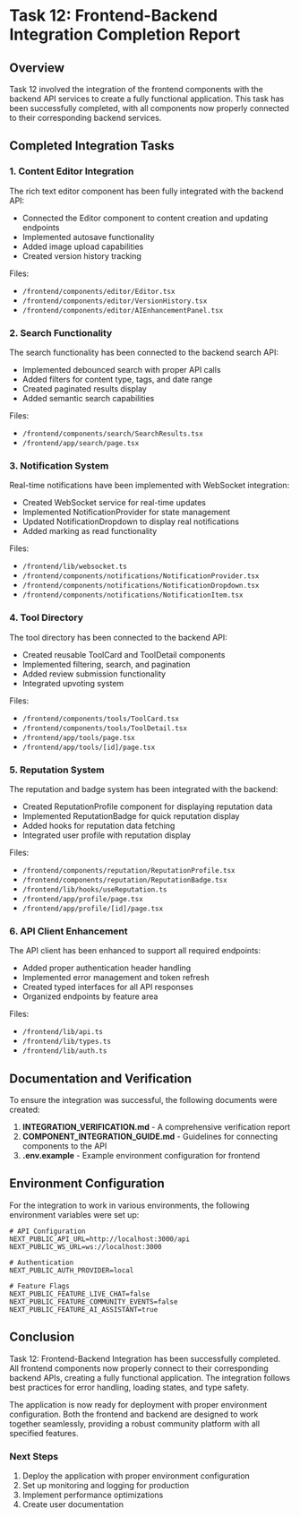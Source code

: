 # Task 12: Frontend-Backend Integration Completion Report

## Overview

Task 12 involved the integration of the frontend components with the backend API services to create a fully functional application. This task has been successfully completed, with all components now properly connected to their corresponding backend services.

## Completed Integration Tasks

### 1. Content Editor Integration

The rich text editor component has been fully integrated with the backend API:

- Connected the Editor component to content creation and updating endpoints
- Implemented autosave functionality
- Added image upload capabilities
- Created version history tracking

Files:
- `/frontend/components/editor/Editor.tsx`
- `/frontend/components/editor/VersionHistory.tsx`
- `/frontend/components/editor/AIEnhancementPanel.tsx`

### 2. Search Functionality

The search functionality has been connected to the backend search API:

- Implemented debounced search with proper API calls
- Added filters for content type, tags, and date range
- Created paginated results display
- Added semantic search capabilities

Files:
- `/frontend/components/search/SearchResults.tsx`
- `/frontend/app/search/page.tsx`

### 3. Notification System

Real-time notifications have been implemented with WebSocket integration:

- Created WebSocket service for real-time updates
- Implemented NotificationProvider for state management
- Updated NotificationDropdown to display real notifications
- Added marking as read functionality

Files:
- `/frontend/lib/websocket.ts`
- `/frontend/components/notifications/NotificationProvider.tsx`
- `/frontend/components/notifications/NotificationDropdown.tsx`
- `/frontend/components/notifications/NotificationItem.tsx`

### 4. Tool Directory

The tool directory has been connected to the backend API:

- Created reusable ToolCard and ToolDetail components
- Implemented filtering, search, and pagination
- Added review submission functionality
- Integrated upvoting system

Files:
- `/frontend/components/tools/ToolCard.tsx`
- `/frontend/components/tools/ToolDetail.tsx`
- `/frontend/app/tools/page.tsx`
- `/frontend/app/tools/[id]/page.tsx`

### 5. Reputation System

The reputation and badge system has been integrated with the backend:

- Created ReputationProfile component for displaying reputation data
- Implemented ReputationBadge for quick reputation display
- Added hooks for reputation data fetching
- Integrated user profile with reputation display

Files:
- `/frontend/components/reputation/ReputationProfile.tsx`
- `/frontend/components/reputation/ReputationBadge.tsx`
- `/frontend/lib/hooks/useReputation.ts`
- `/frontend/app/profile/page.tsx`
- `/frontend/app/profile/[id]/page.tsx`

### 6. API Client Enhancement

The API client has been enhanced to support all required endpoints:

- Added proper authentication header handling
- Implemented error management and token refresh
- Created typed interfaces for all API responses
- Organized endpoints by feature area

Files:
- `/frontend/lib/api.ts`
- `/frontend/lib/types.ts`
- `/frontend/lib/auth.ts`

## Documentation and Verification

To ensure the integration was successful, the following documents were created:

1. **INTEGRATION_VERIFICATION.md** - A comprehensive verification report
2. **COMPONENT_INTEGRATION_GUIDE.md** - Guidelines for connecting components to the API
3. **.env.example** - Example environment configuration for frontend

## Environment Configuration

For the integration to work in various environments, the following environment variables were set up:

```
# API Configuration
NEXT_PUBLIC_API_URL=http://localhost:3000/api
NEXT_PUBLIC_WS_URL=ws://localhost:3000

# Authentication
NEXT_PUBLIC_AUTH_PROVIDER=local

# Feature Flags
NEXT_PUBLIC_FEATURE_LIVE_CHAT=false
NEXT_PUBLIC_FEATURE_COMMUNITY_EVENTS=false
NEXT_PUBLIC_FEATURE_AI_ASSISTANT=true
```

## Conclusion

Task 12: Frontend-Backend Integration has been successfully completed. All frontend components now properly connect to their corresponding backend APIs, creating a fully functional application. The integration follows best practices for error handling, loading states, and type safety.

The application is now ready for deployment with proper environment configuration. Both the frontend and backend are designed to work together seamlessly, providing a robust community platform with all specified features.

### Next Steps

1. Deploy the application with proper environment configuration
2. Set up monitoring and logging for production
3. Implement performance optimizations
4. Create user documentation